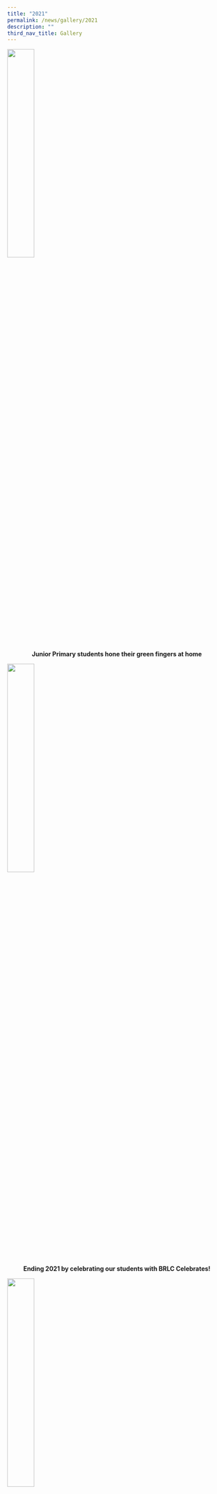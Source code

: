 ```yaml
---
title: "2021"
permalink: /news/gallery/2021
description: ""
third_nav_title: Gallery
---
```

<p><a href="https://www.facebook.com/media/set/?set=a.5325015314179496&type=3">
<img style="width: 35%;" src="/images/21jrpr.jpg" />
</a></p>
<p class="fl-heading" style="text-align: center;"><strong><span class="fl-heading-text">Junior Primary students hone their green fingers at home</span></strong></p>

<p><a href="https://www.facebook.com/media/set/?set=a.5317621818252179&type=3">
<img style="width: 35%;" src="/images/21end.jpg" />
</a></p>
<p class="fl-heading" style="text-align: center;"><strong><span class="fl-heading-text">Ending 2021 by celebrating our students with BRLC Celebrates!</span></strong></p>

<p><a href="https://www.facebook.com/media/set/?set=a.5293872637293764&type=3">
<img style="width: 35%;" src="/images/21poty.jpg" />
</a></p>
<p class="fl-heading" style="text-align: center;"><strong><span class="fl-heading-text">Photographer of the Year</span></strong></p>

<p><a href="https://www.facebook.com/media/set/?set=a.5293783470636014&type=3">
<img style="width: 35%;" src="/images/21ty.jpg" />
</a></p>
<p class="fl-heading" style="text-align: center;"><strong><span class="fl-heading-text">Thank you Cher!</span></strong></p>

<p><a href="https://www.facebook.com/media/set/?set=a.5293783470636014&type=3">
<img style="width: 35%;" src="/images/21nmos.jpg" />
</a></p>
<p class="fl-heading" style="text-align: center;"><strong><span class="fl-heading-text">National Mathematical Olympiad of Singapore</span></strong></p>

<p><a href="https://www.facebook.com/media/set/?set=a.5272848196062875&type=3">
<img style="width: 35%;" src="/images/21d.jpg" />
</a></p>
<p class="fl-heading" style="text-align: center;"><strong><span class="fl-heading-text">Deepavali Celebration</span></strong></p>

<p><a href="https://www.facebook.com/media/set/?set=a.5269749966372698&type=3">
<img style="width: 35%;" src="/images/21vic.jpg" />
</a></p>
<p class="fl-heading" style="text-align: center;"><strong><span class="fl-heading-text">Virtues in action</span></strong></p>

<p><a href="https://m.facebook.com/pg/Blangah-Rise-Primary-School-1143547012326368/photos/?tab=album&album_id=5267174279963600">
<img style="width: 35%;" src="/images/21ncac.jpg" />
</a></p>
<p class="fl-heading" style="text-align: center;"><strong><span class="fl-heading-text">National Cyberwellness Advocacy Challenge (NCAC): Gold Award</span></strong></p>

<p><a href="https://m.facebook.com/pg/Blangah-Rise-Primary-School-1143547012326368/photos/?tab=album&album_id=5224762827538079">
<img style="width: 35%;" src="/images/21cd.jpg" />
</a></p>
<p class="fl-heading" style="text-align: center;"><strong><span class="fl-heading-text">Children's Day 2021</span></strong></p>

<p><a href="https://m.facebook.com/pg/Blangah-Rise-Primary-School-1143547012326368/photos/?tab=album&album_id=5224113494269679">
<img style="width: 35%;" src="/images/21cibp.jpg" />
</a></p>
<p class="fl-heading" style="text-align: center;"><strong><span class="fl-heading-text">Community in Bloom Programme</span></strong></p>

<p><a href="https://m.facebook.com/pg/Blangah-Rise-Primary-School-1143547012326368/photos/?tab=album&album_id=5205574642790231">
<img style="width: 35%;" src="/images/21arif.jpg" />
</a></p>
<p class="fl-heading" style="text-align: center;"><strong><span class="fl-heading-text">Finalist of the Arif Budiman Malay Language Teacher Award 2021</span></strong></p>

<p><a href="https://m.facebook.com/pg/Blangah-Rise-Primary-School-1143547012326368/photos/?tab=album&album_id=5061776877170009">
<img style="width: 35%;" src="/images/21pat.jpg" />
</a></p>
<p class="fl-heading" style="text-align: center;"><strong><span class="fl-heading-text">President's Award for Teachers (PAT)</span></strong></p>

<p><a href="https://m.facebook.com/pg/Blangah-Rise-Primary-School-1143547012326368/photos/?tab=album&album_id=5064576136890083">
<img style="width: 35%;" src="/images/21insect.jpg" />
</a></p>
<p class="fl-heading" style="text-align: center;"><strong><span class="fl-heading-text">Insect visitors in our Primary 2 classrooms!</span></strong></p>

<p><a href="https://m.facebook.com/pg/Blangah-Rise-Primary-School-1143547012326368/photos/?tab=album&album_id=5142086862472343">
<img style="width: 35%;" src="/images/21maf.jpg" />
</a></p>
<p class="fl-heading" style="text-align: center;"><strong><span class="fl-heading-text">Celebrating Mid-Autumn Festival with riddles and upcycling!</span></strong></p>

<p><a href="https://m.facebook.com/pg/Blangah-Rise-Primary-School-1143547012326368/photos/?tab=album&album_id=5156065087741187">
<img style="width: 35%;" src="/images/21robo.jpeg" />
</a></p>
<p class="fl-heading" style="text-align: center;"><strong><span class="fl-heading-text">A Taste of Robotics & Engineering for our Primary 1!</span></strong></p>

<p><a href="https://m.facebook.com/pg/Blangah-Rise-Primary-School-1143547012326368/photos/?tab=album&album_id=5002165996464431">
<img style="width: 35%;" src="/images/21scrabble.jpg" />
</a></p>
<p class="fl-heading" style="text-align: center;"><strong><span class="fl-heading-text">2021 Scrabble Tournament For Beginners by Mattel</span></strong></p>

<p><a href="https://m.facebook.com/pg/Blangah-Rise-Primary-School-1143547012326368/photos/?tab=album&album_id=5002181193129578">
<img style="width: 35%;" src="/images/21jc.jpg" />
</a></p>
<p class="fl-heading" style="text-align: center;"><strong><span class="fl-heading-text">Johnathan Chan: Determined to Dream Big and Persevere!</span></strong></p>

<p><a href="https://m.facebook.com/pg/Blangah-Rise-Primary-School-1143547012326368/photos/?tab=album&album_id=5011297805551250">
<img style="width: 35%;" src="/images/21nd.jpg" />
</a></p>
<p class="fl-heading" style="text-align: center;"><strong><span class="fl-heading-text">BRPS celebrates National Day 2021</span></strong></p>

<p><a href="https://m.facebook.com/pg/Blangah-Rise-Primary-School-1143547012326368/photos/?tab=album&album_id=5044348342246196">
<img style="width: 35%;" src="/images/21td.jpg" />
</a></p>
<p class="fl-heading" style="text-align: center;"><strong><span class="fl-heading-text">Happy Teachers’ Day</span></strong></p>

<p><a href="https://m.facebook.com/pg/Blangah-Rise-Primary-School-1143547012326368/photos/?tab=album&album_id=4976999012314463">
<img style="width: 35%;" src="/images/21rhd.jpg" />
</a></p>
<p class="fl-heading" style="text-align: center;"><strong><span class="fl-heading-text">Racial Harmony Day 2021</span></strong></p>

<p><a href="https://m.facebook.com/pg/Blangah-Rise-Primary-School-1143547012326368/photos/?tab=album&album_id=4989704211043943">
<img style="width: 35%;" src="/images/21wm.jpg" />
</a></p>
<p class="fl-heading" style="text-align: center;"><strong><span class="fl-heading-text">Wall Mural Display - Harbourfront Station</span></strong></p>

<p><a href="https://m.facebook.com/pg/Blangah-Rise-Primary-School-1143547012326368/photos/?tab=album&album_id=4952510558096642">
<img style="width: 35%;" src="/images/21debate.jpg" />
</a></p>
<p class="fl-heading" style="text-align: center;"><strong><span class="fl-heading-text">A quiet student blossoms into powerful speaker through debate</span></strong></p>

<p><a href="https://m.facebook.com/pg/Blangah-Rise-Primary-School-1143547012326368/photos/?tab=album&album_id=4999526970061667">
<img style="width: 35%;" src="/images/21gl.jpg" />
</a></p>
<p class="fl-heading" style="text-align: center;"><strong><span class="fl-heading-text">Gail Lien: 34th Plain English Speaking Awards (PESA)</span></strong></p>

<p><a href="https://m.facebook.com/pg/Blangah-Rise-Primary-School-1143547012326368/photos/?tab=album&album_id=4738828139464886">
<img style="width: 35%;" src="/images/21mrcc.jpg" />
</a></p>
<p class="fl-heading" style="text-align: center;"><strong><span class="fl-heading-text">A Chat with our Olympian, Mr Clarence Chew</span></strong></p>

<p><a href="https://m.facebook.com/pg/Blangah-Rise-Primary-School-1143547012326368/photos/?tab=album&album_id=4849333671747665">
<img style="width: 35%;" src="/images/21msusha.jpg" />
</a></p>
<p class="fl-heading" style="text-align: center;"><strong><span class="fl-heading-text">Special Feature on our Educators - Ms Usha Rani</span></strong></p>

<p><a href="https://m.facebook.com/pg/Blangah-Rise-Primary-School-1143547012326368/photos/?tab=album&album_id=4946533648694333">
<img style="width: 35%;" src="/images/21shine.jpg" />
</a></p>
<p class="fl-heading" style="text-align: center;"><strong><span class="fl-heading-text">Shining the Light on Inquiry in our Classrooms</span></strong></p>

<p><a href="https://m.facebook.com/pg/Blangah-Rise-Primary-School-1143547012326368/photos/?tab=album&album_id=4949633435051021">
<img style="width: 35%;" src="/images/21reflections.jpg" />
</a></p>
<p class="fl-heading" style="text-align: center;"><strong><span class="fl-heading-text">Reflections of an Overcomer</span></strong></p>

<p><a href="https://m.facebook.com/1143547012326368/photos/a.4576595369021498/4576595052354863/?type=3&av=1143547012326368&eav=AfYXlR-b6kN6Xx3_O0cUdPlNTLcTivdSCZxPP58mQfLScOg8vzndwYgJWLro9uRQMc9TvwJ7ebmKoAmTndc85Kfb&source=54&viewer=1143547012326368&paipv=1">
<img style="width: 35%;" src="/images/21wow.jpg" />
</a></p>
<p class="fl-heading" style="text-align: center;"><strong><span class="fl-heading-text">1 Love’s Weeks of Wonder (WoW) Project on “Rainbows”</span></strong></p>